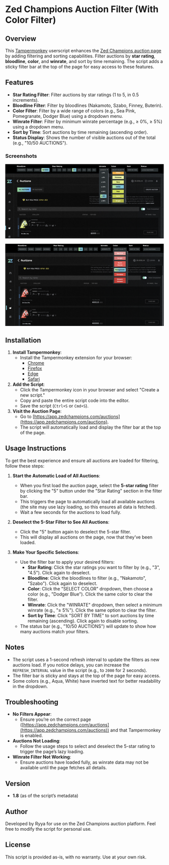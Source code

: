 # Zed Champions Auction Filter (With Color Filter)

## Overview
This [Tampermonkey](https://www.tampermonkey.net/) userscript enhances the [Zed Champions auction page](https://app.zedchampions.com/auctions) by adding filtering and sorting capabilities. Filter auctions by **star rating**, **bloodline**, **color**, and **winrate**, and sort by time remaining. The script adds a sticky filter bar at the top of the page for easy access to these features.

## Features
- **Star Rating Filter**: Filter auctions by star ratings (1 to 5, in 0.5 increments).
- **Bloodline Filter**: Filter by bloodlines (Nakamoto, Szabo, Finney, Buterin).
- **Color Filter**: Filter by a wide range of colors (e.g., Sea Pink, Pomegranate, Dodger Blue) using a dropdown menu.
- **Winrate Filter**: Filter by minimum winrate percentage (e.g., ≥ 0%, ≥ 5%) using a dropdown menu.
- **Sort by Time**: Sort auctions by time remaining (ascending order).
- **Status Display**: Shows the number of visible auctions out of the total (e.g., "10/50 AUCTIONS").

### Screenshots
![Auction Filter Preview 1](https://raw.githubusercontent.com/itsryya/zed-champions-auction-filter/main/auctionfilter-preview-1.png)

![Auction Filter Preview 2](https://raw.githubusercontent.com/itsryya/zed-champions-auction-filter/main/auctionfilter-preview-2.png)


## Installation
1. **Install Tampermonkey**:
   - Install the Tampermonkey extension for your browser:
     - [Chrome](https://chrome.google.com/webstore/detail/tampermonkey/dhdgffkkebhmkfjojejmpbldmpobfkfo)
     - [Firefox](https://addons.mozilla.org/en-US/firefox/addon/tampermonkey/)
     - [Edge](https://microsoftedge.microsoft.com/addons/detail/tampermonkey/iikmkjmpaadaobahmlepeloendndfphd)
     - [Safari](https://apps.apple.com/us/app/tampermonkey/id1482490089)
2. **Add the Script**:
   - Click the Tampermonkey icon in your browser and select "Create a new script."
   - Copy and paste the entire script code into the editor.
   - Save the script (`Ctrl+S` or `Cmd+S`).
3. **Visit the Auction Page**:
   - Go to [https://app.zedchampions.com/auctions](https://app.zedchampions.com/auctions).
   - The script will automatically load and display the filter bar at the top of the page.

## Usage Instructions
To get the best experience and ensure all auctions are loaded for filtering, follow these steps:

1. **Start the Automatic Load of All Auctions**:
   - When you first load the auction page, select the **5-star rating** filter by clicking the "5" button under the "Star Rating" section in the filter bar.
   - This triggers the page to automatically load all available auctions (the site may use lazy loading, so this ensures all data is fetched).
   - Wait a few seconds for the auctions to load fully.

2. **Deselect the 5-Star Filter to See All Auctions**:
   - Click the "5" button again to deselect the 5-star filter.
   - This will display all auctions on the page, now that they’ve been loaded.

3. **Make Your Specific Selections**:
   - Use the filter bar to apply your desired filters:
     - **Star Rating**: Click the star ratings you want to filter by (e.g., "3", "4.5"). Click again to deselect.
     - **Bloodline**: Click the bloodlines to filter (e.g., "Nakamoto", "Szabo"). Click again to deselect.
     - **Color**: Click the "SELECT COLOR" dropdown, then choose a color (e.g., "Dodger Blue"). Click the same color to clear the filter.
     - **Winrate**: Click the "WINRATE" dropdown, then select a minimum winrate (e.g., "≥ 5%"). Click the same option to clear the filter.
     - **Sort by Time**: Click "SORT BY TIME" to sort auctions by time remaining (ascending). Click again to disable sorting.
   - The status bar (e.g., "10/50 AUCTIONS") will update to show how many auctions match your filters.

## Notes
- The script uses a 1-second refresh interval to update the filters as new auctions load. If you notice delays, you can increase the `REFRESH_INTERVAL` value in the script (e.g., to `2000` for 2 seconds).
- The filter bar is sticky and stays at the top of the page for easy access.
- Some colors (e.g., Aqua, White) have inverted text for better readability in the dropdown.

## Troubleshooting
- **No Filters Appear**:
  - Ensure you’re on the correct page ([https://app.zedchampions.com/auctions](https://app.zedchampions.com/auctions)) and that Tampermonkey is enabled.
- **Auctions Not Loading**:
  - Follow the usage steps to select and deselect the 5-star rating to trigger the page’s lazy loading.
- **Winrate Filter Not Working**:
  - Ensure auctions have loaded fully, as winrate data may not be available until the page fetches all details.

## Version
- **1.8** (as of the script’s metadata)

## Author
Developed by Ryya for use on the Zed Champions auction platform. Feel free to modify the script for personal use.

## License
This script is provided as-is, with no warranty. Use at your own risk.
